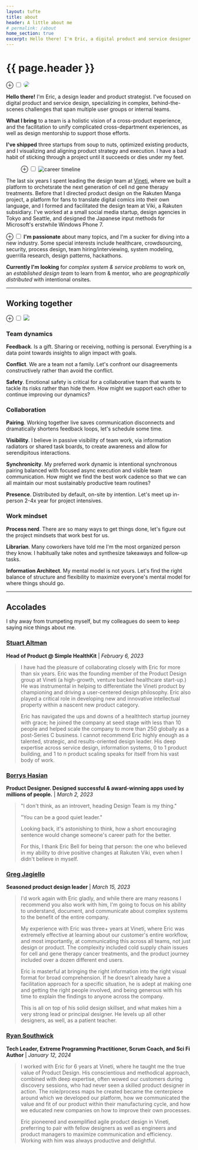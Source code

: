 ```yaml
---
layout: tufte
title: about
header: A little about me
# permalink: /about
home_section: true
excerpt: Hello there! I'm Eric, a digital product and service designer who specializes in complex, behind-the-scenes challenges that span multiple user groups or internal teams.
---
```


# {{ page.header }}

<div class="marknote">
<label for="mn-1" class="margin-toggle">&#8853;</label>
	<input type="checkbox" id="mn-1" class="margin-toggle"/>
	<span class="marginnote">
		<img src="/assets/images/eric_chops.png" style="border-radius: 50%;">
	</span>
</div>

**Hello there!** I'm Eric, a design leader and product strategist. I've focused on digital product and service design, specializing in complex, behind-the-scenes challenges that span multiple user groups or internal teams. 

<!--more--> 

<!-- 
I've spent my career solving information and interaction problems, from "how can this keyboard intuitively teach faster gesture-based typing" to "how might we seamlessly orchestrate the scheduling, hospital collection, shipping, cleanroom manufacturing, and infusion of a drug made with one patient's white blood cells?" Sometimes I'm the first or only designer at a startup, sometimes I've come into an existing team and help unify priorities and align processes.

<figure> 
	elements thumbnail
</figure>

**Design is** the process of measurably solving someone's problem. UX is not about looking pretty, it's about solving user problems to achieve business goals (and looking pretty can be an important part of that solution). _Product design_ is doing that in the context of a digital product. _Service design_ is about creating that holistic experience across disparate products and touchpoints, supported by behind-the-scenes coordination between multiple internal teams or departments. Most design disciplines involve a similar bucket of skills and tools, with variations in scale and focus.
-->

**What I bring** to a team is a holistic vision of a cross-product experience, and the facilitation to unify complicated cross-department experiences, as well as design mentorship to support those efforts.

**I've shipped** three startups from soup to nuts, optimized existing products, and I visualizing and aligning product strategy and execution. I have a bad habit of sticking through a project until it succeeds or dies under my feet.

<figure class="fullwidth">
	<label for="mn-2" class="margin-toggle">⊕</label>
	<input type="checkbox" id="mn-2" class="margin-toggle">
	<img src="/assets/images/career-timeline-simple.png" alt="career timeline">
</figure>

The last six years I spent leading the design team at [Vineti](https://vineti.com/), where we built a platform to orchetsrate the next generation of cell nd gene therapy treatments. Before that I directed product design on the Rakuten Manga project, a platform for fans to translate digital comics into their own language, and I formed and facilitated the design team at Viki, a Rakuten subsidiary. I've worked at a small social media startup, design agencies in Tokyo and Seattle, and designed the Japanese input methods for Microsoft's erstwhile Windows Phone 7.

<div class="marknote">
<label for="mn-3" class="margin-toggle">&#8853;</label>
	<input type="checkbox" id="mn-3" class="margin-toggle"/>
	<span class="marginnote">
	<strong>I'm passionate</strong> about many topics, and I'm a sucker for diving into a new industry. Some special interests include healthcare, crowdsourcing, security, process design, team hiring/interviewing, system modeling, guerrilla research, design patterns, hackathons.
	</span>
</div>

**Currently I'm looking** for *complex system & service problems* to work on, an *established design team* to learn from & mentor, who are *geographically distributed* with intentional onsites. 

<!-- **I design things** based on the people who use them. I’m particularly good at wrapping my head around novel systems and making complexity understandable to its audience. I see most of these situations as information problems. My specialties are Interaction Design and Information Architecture. I approach products, services, and cross-channel experiences holistically. -->

<hr>

## Working together

<div class="marknote">
<label for="mn-4" class="margin-toggle">&#8853;</label>
	<input type="checkbox" id="mn-4" class="margin-toggle"/>
	<span class="marginnote">
		<img src="/assets/images/about-focus.jpg">
	</span>
</div>

### Team dynamics
**Feedback**. Is a gift. Sharing or receiving, nothing is personal. Everything is a data point towards insights to align impact with goals.

**Conflict**. We are a team not a family. Let's confront our disagreements constructively rather than avoid the conflict.

**Safety**. Emotional safety is critical for a collaborative team that wants to tackle its risks rather than hide them. How might we support each other to continue improving our dynamics?

### Collaboration
**Pairing**. Working together live saves communication disconnects and dramatically shortens feedback loops, let's schedule some time.

**Visibility**. I believe in passive visibility of team work, via information radiators or shared task boards, to create awareness and allow for serendipitous interactions.

**Synchronicity**. My preferred work dynamic is intentional synchronous pairing balanced with focused async execution and visible team communication. How might we find the best work cadence so that we can all maintain our most sustainably productive team routines?

**Presence**. Distributed by default, on-site by intention. Let's meet up in-person 2-4x year for project intensives.

### Work mindset
**Process nerd**. There are so many ways to get things done, let's figure out the project mindsets that work best for us.

**Librarian**. Many coworkers have told me I'm the most organized person they know. I habitually take notes and synthesize takeaways and follow-up tasks.

**Information Architect**. My mental model is not yours. Let's find the right balance of structure and flexibility to maximize everyone's mental model for where things should go.

<hr>

## Accolades

I shy away from trumpeting myself, but my colleagues do seem to keep saying nice things about me.

### [Stuart Altman](https://www.linkedin.com/in/stuartaltman/)
**Head of Product @ Simple HealthKit** | *February 6, 2023*

> I have had the pleasure of collaborating closely with Eric for more than six years. Eric was the founding member of the Product Design group at Vineti (a high-growth, venture backed healthcare start-up.) He was instrumental in helping to differentiate the Vineti product by championing and driving a user-centered design philosophy. Eric also played a critical role in developing new and innovative intellectual property within a nascent new product category.
>
> Eric has navigated the ups and downs of a healthtech startup journey with grace; he joined the company at seed stage with less than 10 people and helped scale the company to more than 250 globally as a post-Series C business. I cannot recommend Eric highly enough as a talented, strategic, and results-oriented design leader. His deep expertise across service design, information systems, 0 to 1 product building, and 1 to n product scaling speaks for itself from his vast body of work.

### [Borrys Hasian](https://www.linkedin.com/posts/borryshasian_i-dont-think-as-an-introvert-heading-activity-7037276830512406528-MnfO)
**Product Designer. Designed successful & award-winning apps used by millions of people.** | *March 2, 2023*

> "I don't think, as an introvert, heading Design Team is my thing."
> 
> "You can be a good quiet leader." 
> 
> Looking back, it's astonishing to think, how a short encouraging sentence would change someone's career path for the better.
>
> For this, I thank Eric Bell for being that person: the one who believed in my ability to drive positive changes at Rakuten Viki, even when I didn't believe in myself.

### [Greg Jagiello](https://www.linkedin.com/in/gjagiello/)
**Seasoned product design leader** | *March 15, 2023*

> I'd work again with Eric gladly, and while there are many reasons I recommend you also work with him, I'm going to focus on his ability to understand, document, and communicate about complex systems to the benefit of the entire company.
>
> My experience with Eric was three+ years at Vineti, where Eric was extremely effective at learning about our customer's entire workflow, and most importantly, at communicating this across all teams, not just design or product. The complexity included cold supply chain issues for cell and gene therapy cancer treatments, and the product journey included over a dozen different end users.
>
> Eric is masterful at bringing the right information into the right visual format for broad comprehension. If he doesn't already have a facilitation approach for a specific situation, he is adept at making one and getting the right people involved, and being generous with his time to explain the findings to anyone across the company.
> 
> This is all on top of his solid design skillset, and what makes him a very strong lead or principal designer. He levels up all other designers, as well, as a patient teacher.

### [Ryan Southwick](https://www.linkedin.com/in/ryan-southwick/)
**Tech Leader, Extreme Programming Practitioner, Scrum Coach, and Sci Fi Author** | *January 12, 2024*

> I worked with Eric for 6 years at Vineti, where he taught me the true value of Product Design. His conscientious and methodical approach, combined with deep expertise, often wowed our customers during discovery sessions, who had never seen a skilled product designer in action. The role/process maps he created became the centerpiece around which we developed our platform, how we communicated the value and fit of our product within their manufacturing cycle, and how we educated new companies on how to improve their own processes.
>
> Eric pioneered and exemplified agile product design in Vineti, preferring to pair with fellow designers as well as engineers and product managers to maximize communication and efficiency. Working with him was always productive and delightful.


